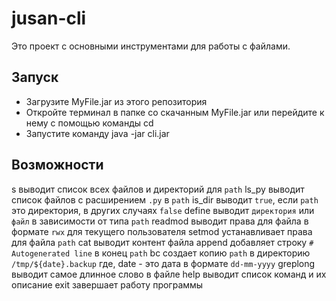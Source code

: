 # jusan-cli
Это проект с основными инструментами для работы с файлами.

## Запуск
* Загрузите MyFile.jar из этого репозитория
* Откройте терминал в папке со скачанным MyFile.jar или перейдите к нему с помощью команды cd
* Запустите команду java -jar cli.jar

## Возможности
s <path>               выводит список всех файлов и директорий для `path`
ls_py <path>            выводит список файлов с расширением `.py` в `path`
is_dir <path>           выводит `true`, если `path` это директория, в других случаях `false`
define <path>           выводит `директория` или `файл` в зависимости от типа `path`
readmod <path>          выводит права для файла в формате `rwx` для текущего пользователя
setmod <path> <perm>    устанавливает права для файла `path`
cat <path>              выводит контент файла
append <path>           добавляет строку `# Autogenerated line` в конец `path`
bc <path>               создает копию `path` в директорию `/tmp/${date}.backup` где, date - это дата в формате `dd-mm-yyyy`
greplong <path>         выводит самое длинное слово в файле
help                    выводит список команд и их описание
exit                    завершает работу программы
